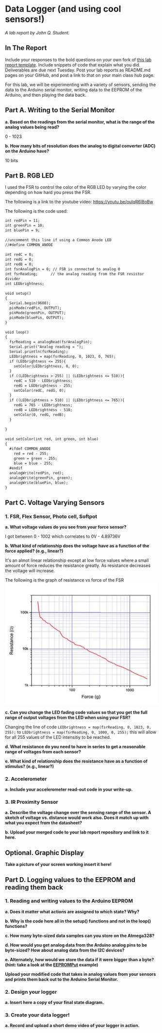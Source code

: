 # Data Logger (and using cool sensors!)

*A lab report by John Q. Student.*

## In The Report

Include your responses to the bold questions on your own fork of [this lab report template](https://github.com/FAR-Lab/IDD-Fa18-Lab2). Include snippets of code that explain what you did. Deliverables are due next Tuesday. Post your lab reports as README.md pages on your GitHub, and post a link to that on your main class hub page.

For this lab, we will be experimenting with a variety of sensors, sending the data to the Arduino serial monitor, writing data to the EEPROM of the Arduino, and then playing the data back.

## Part A.  Writing to the Serial Monitor
 
**a. Based on the readings from the serial monitor, what is the range of the analog values being read?**

0 - 1023
 
**b. How many bits of resolution does the analog to digital converter (ADC) on the Arduino have?**

10 bits

## Part B. RGB LED

I used the FSR to control the color of the RGB LED by varying the color depending on how hard you press the FSR.

The following is a link to the youtube video:
https://youtu.be/oulqR6I8oBw

The following is the code used:
```
int redPin = 11;
int greenPin = 10;
int bluePin = 9;
 
//uncomment this line if using a Common Anode LED
//#define COMMON_ANODE

int redC = 0;
int redG = 0;
int redB = 0;
int fsrAnalogPin = 0; // FSR is connected to analog 0
int fsrReading;      // the analog reading from the FSR resistor divider
int LEDbrightness;
 
void setup()
{
  Serial.begin(9600);
  pinMode(redPin, OUTPUT);
  pinMode(greenPin, OUTPUT);
  pinMode(bluePin, OUTPUT);  
}
 
void loop()
{
  fsrReading = analogRead(fsrAnalogPin);
  Serial.print("Analog reading = ");
  Serial.println(fsrReading);
  LEDbrightness = map(fsrReading, 0, 1023, 0, 765);
  if (LEDbrightness <= 255){
    setColor(LEDbrightness, 0, 0);
  }
  if ((LEDbrightness > 255) || (LEDbrightness <= 510)){
    redC = 510 - LEDbrightness;
    redG = LEDbrightness - 255;
    setColor(redC, redG, 0);
  }
  if ((LEDbrightness > 510) || (LEDbrightness <= 765)){
    redG = 765 - LEDbrightness;
    redB = LEDbrightness - 510;
    setColor(0, redG, redB);
  }

}
 
void setColor(int red, int green, int blue)
{
  #ifdef COMMON_ANODE
    red = red - 255;
    green = green - 255;
    blue = blue - 255;
  #endif
  analogWrite(redPin, red);
  analogWrite(greenPin, green);
  analogWrite(bluePin, blue);  
}
```

## Part C. Voltage Varying Sensors 
 
### 1. FSR, Flex Sensor, Photo cell, Softpot

**a. What voltage values do you see from your force sensor?**

I got between 0 - 1002 which correlates to 0V - 4.89736V

**b. What kind of relationship does the voltage have as a function of the force applied? (e.g., linear?)**

It's an almot linear relationship except at low force values where a small amount of force reduces the resistance greatly. As resistance decreases the voltage will increase.

The following is the graph of resistance vs force of the FSR
![](Images/graphFSR.PNG)


**c. Can you change the LED fading code values so that you get the full range of output voltages from the LED when using your FSR?**

Changing the line of code ```LEDbrightness = map(fsrReading, 0, 1023, 0, 255);``` to ```LEDbrightness = map(fsrReading, 0, 1000, 0, 255);``` this will allow for all 255 values of the LED intensitiy to be reached.

**d. What resistance do you need to have in series to get a reasonable range of voltages from each sensor?**

**e. What kind of relationship does the resistance have as a function of stimulus? (e.g., linear?)**

### 2. Accelerometer
 
**a. Include your accelerometer read-out code in your write-up.**

### 3. IR Proximity Sensor

**a. Describe the voltage change over the sensing range of the sensor. A sketch of voltage vs. distance would work also. Does it match up with what you expect from the datasheet?**

**b. Upload your merged code to your lab report repository and link to it here.**

## Optional. Graphic Display

**Take a picture of your screen working insert it here!**

## Part D. Logging values to the EEPROM and reading them back
 
### 1. Reading and writing values to the Arduino EEPROM

**a. Does it matter what actions are assigned to which state? Why?**

**b. Why is the code here all in the setup() functions and not in the loop() functions?**

**c. How many byte-sized data samples can you store on the Atmega328?**

**d. How would you get analog data from the Arduino analog pins to be byte-sized? How about analog data from the I2C devices?**

**e. Alternately, how would we store the data if it were bigger than a byte? (hint: take a look at the [EEPROMPut](https://www.arduino.cc/en/Reference/EEPROMPut) example)**

**Upload your modified code that takes in analog values from your sensors and prints them back out to the Arduino Serial Monitor.**

### 2. Design your logger
 
**a. Insert here a copy of your final state diagram.**

### 3. Create your data logger!
 
**a. Record and upload a short demo video of your logger in action.**

